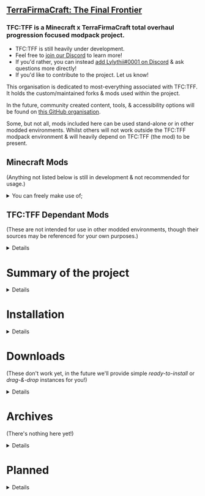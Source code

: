 ## [TerraFirmaCraft: The Final Frontier](https://github.com/terrafirmacraft-the-final-frontier)
### TFC:TFF is a Minecraft x TerraFirmaCraft total overhaul progression focused modpack project.
- TFC:TFF is still heavily under development.
- Feel free to [join our Discord](https://discord.gg/EeGWgbwwrJ) to learn more!
- If you'd rather, you can instead [add Lylythii#0001 on Discord](https://discord.com/users/857969485670383647) & ask questions more directly!
- If you'd like to contribute to the project. Let us know!

This organisation is dedicated to most-everything associated with TFC:TFF. It holds the custom/maintained forks & mods used within the project.

In the future, community created content, tools, & accessibility options will be found on [this GitHub organisation](https://github.com/TFCTFF).

Some, but not all, mods included here can be used stand-alone or in other modded environments. Whilst others will not work outside the TFC:TFF modpack environment & will heavily depend on TFC:TFF (the mod) to be present.


## Minecraft Mods
(Anything not listed below is still in development & not recommended for usage.)

<details>
<summary>You can freely make use of;</summary> 
  
- [Dramatic Trees](https://curseforge.com/minecraft/mc-mods/dramatictrees) | Fork & continuation of Dynamic Trees, with custom tree-felling sounds, behaviours & more!
- [Roughly Enough ID's](https://curseforge.com/minecraft/mc-mods/reid) | Fork & continuation of Just Enough ID's. Includes some new fixes for compatibility with mods such as Twilight Forest. No more Item/Block/Biome ID limits!
- [File Director](https://curseforge.com/minecraft/mc-mods/filedirector) | Download files, mods, configs, & more! From remote sources anywhere on the internet! The perfect modpack development tool!
- [TFC Addon Framework](https://github.com/TerraFirmaCraft-The-Final-Frontier/TFC-Add-on-Framework) | Framework to assist in the development of TerraFirmaCraft Addons!
- [Records](https://curseforge.com/minecraft/mc-mods/records) | Create custom music discs in Minecraft!
- [Entifier](https://curseforge.com/minecraft/mc-mods/entifier) | Configure the shapes, sizes, health & behaviours of entities!
- [Sink](https://www.curseforge.com/minecraft/mc-mods/sink) | Configure what armour/equipment will make you sink in fluids!
  
</details>

## TFC:TFF Dependant Mods
(These are not intended for use in other modded environments, though their sources may be referenced for your own purposes.)
<details>
  
- TFC:TFF | The core mod of TFC:TFF, a fork of TerraFirmaCraft: The Next Generation.
- Aetherica | TFF specific fork of The Aether, converting The Aether into a TFF addon.
- Twilight Forest (pending new name) | TFF specific fork of The Twilight Forest, converting The Twilight Forest into a TFF addon.
- TFF Tech | TFF specific fork of TFC Tech, should be merged into TFF natively.
  
</details>

# Summary of the project
<details>

*pending...*

</details>

# Installation
<details>
  
- TFF (the modpack) has a rather unique installation, unlike all other modpacks out there! Installation is as simple as dropping a single mod & configuration file into your Minecraft instance. This also means TFF is modpack launcher agnostic! It can be installed anywhere.
- Pick your favourite launcher, be it CurseForge, PrismLauncher, ATLauncher, GDLauncher, MultiMC, Technic, Vanilla, or otherwise... Create a new 1.12.2 Forge profile, & away you go! TFF will handle the installation, configuration, patching *& even updating!* of everything all by itself!
- This also makes TFF the first modpack of its kind, & a modpack that will never need to be given future updates on distribution sites such as CurseForge, Modrinth or GitHub! (We will provide a single ready-to-use modpack instance on those sites, if you'd rather download it from those distributors.)
  
</details>

# Downloads
(These don't work yet, in the future we'll provide simple *ready-to-install* or *drag-&-drop* instances for you!)
<details>

### Drag-&-Drop releases can be dropped into any valid 1.12.2 Forge modpack instance. Launcher specific instances will generally only work on those launchers or compatible launchers.
- [CurseForge Instance!]()
- [Modrinth Instance!]()
- [PrismLauncher/MultiMC/similar Instance!]()
- [Technic Launcher Instance!]()
- [GDLauncher Instance!]()
- [ATLauncher Instance!]()
- [GitHub Drag-&-Drop Release!]()
- [Discord Drag-&-Drop Release!]()

</details>

# Archives
(There's nothing here yet!)
<details>

### Created for the purpose of project archival. We feel archival is an important thing!
### For this reason also, we keep private archives of the modpacks version history, that are allowed to be sent to GitHub's own Arctic Code Vault.
- [Archive.org Drag-&-Drop Release!]()
- [Archive.org (Archival Purpose) releases-with-disabled-updaters]()
- [GitHub Archives]()

</details>

# Planned
<details>
 
- Custom Launcher for installing the project.
 
</details>
